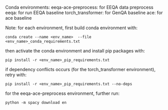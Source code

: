 Conda environments:
eeqa-ace-preprocess: for EEQA data preprocess
eeqa: for run EEQA baseline
torch_transformer: for GenQA baseline
ace: for ace baseline

Note:
for each environment, first build conda environment with:
```
conda create --name <env_name>  --file <env_name>_conda_requirements.txt
```
then activate the conda environment and install pip packages with:
```
pip install -r <env_name>_pip_requirements.txt
```
if dependency conflicts occurs (for the torch_transformer environment), retry with:
```
pip install -r <env_name>_pip_requirements.txt --no-deps
```


for the eeqa-ace-preprocess environment, further run:
```
python -m spacy download en
```